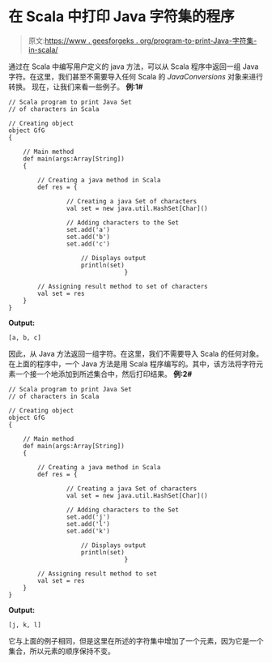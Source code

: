 # 在 Scala 中打印 Java 字符集的程序

> 原文:[https://www . geesforgeks . org/program-to-print-Java-字符集-in-scala/](https://www.geeksforgeeks.org/program-to-print-java-set-of-characters-in-scala/)

通过在 Scala 中编写用户定义的 java 方法，可以从 Scala 程序中返回一组 Java 字符。在这里，我们甚至不需要导入任何 Scala 的 *JavaConversions* 对象来进行转换。
现在，让我们来看一些例子。
**例:1#**

```
// Scala program to print Java Set 
// of characters in Scala

// Creating object
object GfG
{ 

    // Main method
    def main(args:Array[String])
    {

        // Creating a java method in Scala
        def res = {

                // Creating a java Set of characters 
                val set = new java.util.HashSet[Char]()

                // Adding characters to the Set 
                set.add('a')
                set.add('b')
                set.add('c')

                    // Displays output
                    println(set)
                                }

        // Assigning result method to set of characters
        val set = res
    }
}
```

**Output:**

```
[a, b, c]

```

因此，从 Java 方法返回一组字符。在这里，我们不需要导入 Scala 的任何对象。在上面的程序中，一个 Java 方法是用 Scala 程序编写的。其中，该方法将字符元素一个接一个地添加到所述集合中，然后打印结果。
**例:2#**

```
// Scala program to print Java Set 
// of characters in Scala

// Creating object
object GfG
{ 

    // Main method
    def main(args:Array[String])
    {

        // Creating a java method in Scala
        def res = {

                // Creating a java Set of characters 
                val set = new java.util.HashSet[Char]()

                // Adding characters to the Set
                set.add('j')
                set.add('l')
                set.add('k')

                    // Displays output
                    println(set)
                                }

        // Assigning result method to set
        val set = res
    }
}
```

**Output:**

```
[j, k, l]

```

它与上面的例子相同，但是这里在所述的字符集中增加了一个元素，因为它是一个集合，所以元素的顺序保持不变。
